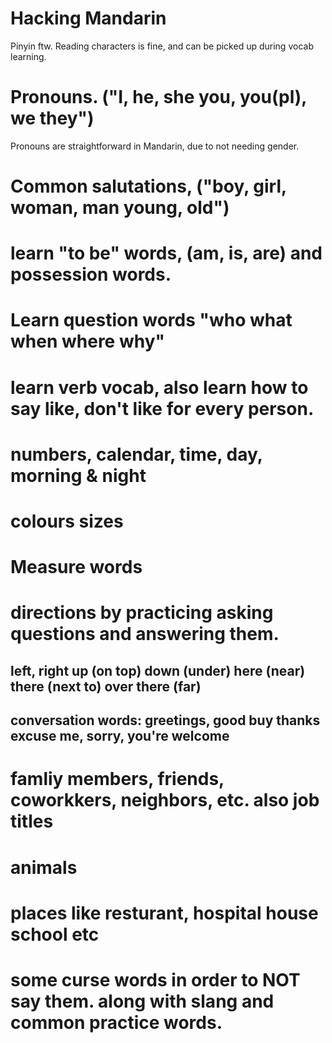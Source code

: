 # Hacking Mandarin
Pinyin ftw. Reading characters is fine, and can be picked up during vocab learning.

# Pronouns. ("I, he, she you, you(pl), we they")

Pronouns are straightforward in Mandarin, due to not needing gender.
# Common salutations, ("boy, girl, woman, man young, old")

# learn "to be" words, (am, is, are) and possession words.

# Learn question words "who what when where why"

# learn verb vocab, also learn how to say like, don't like for every person.

# numbers, calendar, time, day, morning & night

# colours sizes

# Measure words

# directions by practicing asking questions and answering them.

## left, right up (on top) down (under) here (near) there (next to) over there (far)

## conversation words: greetings, good buy thanks excuse me, sorry, you're welcome

# famliy members, friends, coworkkers, neighbors, etc. also job titles

# animals
# places like resturant, hospital house school etc

# some curse words in order to NOT say them. along with slang and common practice words.
